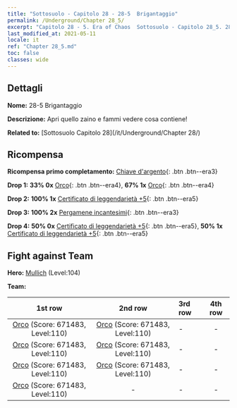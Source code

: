 ```yaml
---
title: "Sottosuolo - Capitolo 28 - 28-5  Brigantaggio"
permalink: /Underground/Chapter 28_5/
excerpt: "Capitolo 28 - 5. Era of Chaos  Sottosuolo - Capitolo 28_5. 28-5  Brigantaggio"
last_modified_at: 2021-05-11
locale: it
ref: "Chapter 28_5.md"
toc: false
classes: wide
---
```


## Dettagli

 **Nome:** 28-5  Brigantaggio

 **Descrizione:**       Apri quello zaino e fammi vedere cosa contiene!

 **Related to:** [Sottosuolo Capitolo 28](/it/Underground/Chapter 28/)

## Ricompensa

 **Ricompensa primo completamento:** [Chiave d'argento](/ItemsIT/con_693/){: .btn .btn--era3}

 **Drop 1:** **33% 0x** [Orco](/ItemsIT/unt_219/){: .btn .btn--era4}, **67% 1x** [Orco](/ItemsIT/unt_219/){: .btn .btn--era4}

 **Drop 2:** **100% 1x** [Certificato di leggendarietà +5](/ItemsIT/mat_102/){: .btn .btn--era5}

 **Drop 3:** **100% 2x** [Pergamene incantesimi](/ItemsIT/con_694/){: .btn .btn--era3}

 **Drop 4:** **50% 0x** [Certificato di leggendarietà +5](/ItemsIT/mat_102/){: .btn .btn--era5}, **50% 1x** [Certificato di leggendarietà +5](/ItemsIT/mat_102/){: .btn .btn--era5}


## Fight against Team
 **Hero:** [Mullich](/it/heroes/Mullich/) (Level:104)

 **Team:**


  | 1st row | 2nd row | 3rd row | 4th row |
  |:----:|:----:|:----|:----:|
  | [Orco](/it/units/Orc/) (Score: 671483, Level:110)  | [Orco](/it/units/Orc/) (Score: 671483, Level:110)  | - | - |
  | [Orco](/it/units/Orc/) (Score: 671483, Level:110)  | [Orco](/it/units/Orc/) (Score: 671483, Level:110)  | - | - |
  | [Orco](/it/units/Orc/) (Score: 671483, Level:110)  | [Orco](/it/units/Orc/) (Score: 671483, Level:110)  | - | - |
  | [Orco](/it/units/Orc/) (Score: 671483, Level:110)  | - | - | - |


